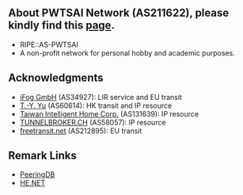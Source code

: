 ## About PWTSAI Network (AS211622), please kindly find this [page](https://network.pwtsai.im).
* RIPE::AS-PWTSAI
* A non-profit network for personal hobby and academic purposes.

## Acknowledgments
* [iFog GmbH](https://ifog.ch/en/) (AS34927): LIR service and EU transit
* [T.-Y. Yu](https://network.steveyi.net/) (AS60614): HK transit and IP resource
* [Taiwan Intelligent Home Corp.](https://www.tih.tw) (AS131639): IP resource
* [TUNNELBROKER.CH](https://www.tunnelbroker.ch/) (AS58057): IP resource 
* [freetransit.net](https://freetransit.net) (AS212895): EU transit

## Remark Links
* [PeeringDB](https://www.peeringdb.com/asn/211622/)  
* [HE.NET](https://bgp.he.net/AS211622)  

